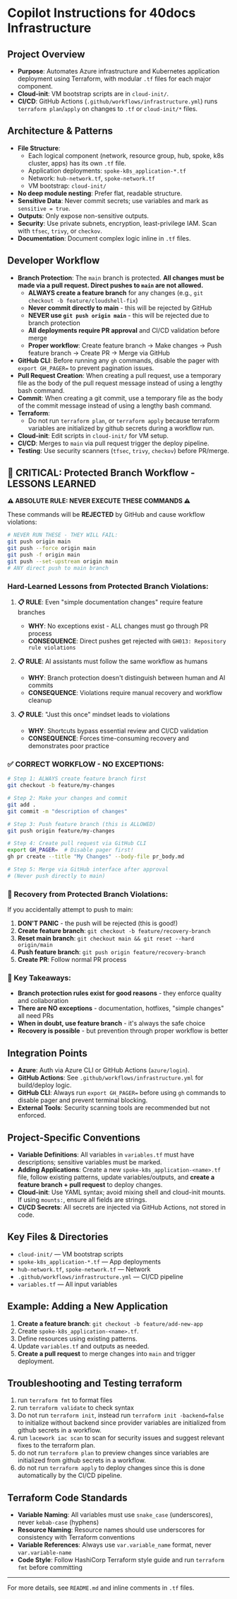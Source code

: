 # Copilot Instructions for 40docs Infrastructure

## Project Overview
- **Purpose**: Automates Azure infrastructure and Kubernetes application deployment using Terraform, with modular `.tf` files for each major component.
- **Cloud-init**: VM bootstrap scripts are in `cloud-init/`.
- **CI/CD**: GitHub Actions (`.github/workflows/infrastructure.yml`) runs `terraform plan`/`apply` on changes to `.tf` or `cloud-init/*` files.

## Architecture & Patterns
- **File Structure**:
  - Each logical component (network, resource group, hub, spoke, k8s cluster, apps) has its own `.tf` file.
  - Application deployments: `spoke-k8s_application-*.tf`
  - Network: `hub-network.tf`, `spoke-network.tf`
  - VM bootstrap: `cloud-init/`
- **No deep module nesting**: Prefer flat, readable structure.
- **Sensitive Data**: Never commit secrets; use variables and mark as `sensitive = true`.
- **Outputs**: Only expose non-sensitive outputs.
- **Security**: Use private subnets, encryption, least-privilege IAM. Scan with `tfsec`, `trivy`, or `checkov`.
- **Documentation**: Document complex logic inline in `.tf` files.


## Developer Workflow
- **Branch Protection**: The `main` branch is protected. **All changes must be made via a pull request. Direct pushes to `main` are not allowed.**
  - **ALWAYS create a feature branch** for any changes (e.g., `git checkout -b feature/cloudshell-fix`)
  - **Never commit directly to main** - this will be rejected by GitHub
  - **NEVER use `git push origin main`** - this will be rejected due to branch protection
  - **All deployments require PR approval** and CI/CD validation before merge
  - **Proper workflow**: Create feature branch → Make changes → Push feature branch → Create PR → Merge via GitHub
- **GitHub CLI**: Before running any `gh` commands, disable the pager with `export GH_PAGER=` to prevent pagination issues.
- **Pull Request Creation**: When creating a pull request, use a temporary file as the body of the pull request message instead of using a lengthy bash command.
- **Commit**: When creating a git commit, use a temporary file as the body of the commit message instead of using a lengthy bash command.
- **Terraform**:
  - Do not run `terraform plan`, or `terraform apply` because terraform variables are initialized by github secrets during a workflow run.
- **Cloud-init**: Edit scripts in `cloud-init/` for VM setup.
- **CI/CD**: Merges to `main` via pull request trigger the deploy pipeline.
- **Testing**: Use security scanners (`tfsec`, `trivy`, `checkov`) before PR/merge.

## 🚨 CRITICAL: Protected Branch Workflow - LESSONS LEARNED

**⚠️ ABSOLUTE RULE: NEVER EXECUTE THESE COMMANDS ⚠️**

These commands will be **REJECTED** by GitHub and cause workflow violations:
```bash
# NEVER RUN THESE - THEY WILL FAIL:
git push origin main
git push --force origin main
git push -f origin main
git push --set-upstream origin main
# ANY direct push to main branch
```

### **Hard-Learned Lessons from Protected Branch Violations:**

1. **📋 RULE**: Even "simple documentation changes" require feature branches
   - **WHY**: No exceptions exist - ALL changes must go through PR process
   - **CONSEQUENCE**: Direct pushes get rejected with `GH013: Repository rule violations`

2. **📋 RULE**: AI assistants must follow the same workflow as humans
   - **WHY**: Branch protection doesn't distinguish between human and AI commits
   - **CONSEQUENCE**: Violations require manual recovery and workflow cleanup

3. **📋 RULE**: "Just this once" mindset leads to violations
   - **WHY**: Shortcuts bypass essential review and CI/CD validation
   - **CONSEQUENCE**: Forces time-consuming recovery and demonstrates poor practice

### **✅ CORRECT WORKFLOW - NO EXCEPTIONS:**

```bash
# Step 1: ALWAYS create feature branch first
git checkout -b feature/my-changes

# Step 2: Make your changes and commit
git add .
git commit -m "description of changes"

# Step 3: Push feature branch (this is ALLOWED)
git push origin feature/my-changes

# Step 4: Create pull request via GitHub CLI
export GH_PAGER=  # Disable pager first!
gh pr create --title "My Changes" --body-file pr_body.md

# Step 5: Merge via GitHub interface after approval
# (Never push directly to main)
```

### **🔧 Recovery from Protected Branch Violations:**

If you accidentally attempt to push to main:
1. **DON'T PANIC** - the push will be rejected (this is good!)
2. **Create feature branch**: `git checkout -b feature/recovery-branch`
3. **Reset main branch**: `git checkout main && git reset --hard origin/main`
4. **Push feature branch**: `git push origin feature/recovery-branch`
5. **Create PR**: Follow normal PR process

### **🎯 Key Takeaways:**
- **Branch protection rules exist for good reasons** - they enforce quality and collaboration
- **There are NO exceptions** - documentation, hotfixes, "simple changes" all need PRs
- **When in doubt, use feature branch** - it's always the safe choice
- **Recovery is possible** - but prevention through proper workflow is better

## Integration Points
- **Azure**: Auth via Azure CLI or GitHub Actions (`azure/login`).
- **GitHub Actions**: See `.github/workflows/infrastructure.yml` for build/deploy logic.
- **GitHub CLI**: Always run `export GH_PAGER=` before using `gh` commands to disable pager and prevent terminal blocking.
- **External Tools**: Security scanning tools are recommended but not enforced.

## Project-Specific Conventions
- **Variable Definitions**: All variables in `variables.tf` must have descriptions; sensitive variables must be marked.
- **Adding Applications**: Create a new `spoke-k8s_application-<name>.tf` file, follow existing patterns, update variables/outputs, and **create a feature branch + pull request** to deploy changes.
- **Cloud-init**: Use YAML syntax; avoid mixing shell and cloud-init mounts. If using `mounts:`, ensure all fields are strings.
- **CI/CD Secrets**: All secrets are injected via GitHub Actions, not stored in code.

## Key Files & Directories
- `cloud-init/` — VM bootstrap scripts
- `spoke-k8s_application-*.tf` — App deployments
- `hub-network.tf`, `spoke-network.tf` — Network
- `.github/workflows/infrastructure.yml` — CI/CD pipeline
- `variables.tf` — All input variables

## Example: Adding a New Application
1. **Create a feature branch**: `git checkout -b feature/add-new-app`
2. Create `spoke-k8s_application-<name>.tf`.
3. Define resources using existing patterns.
4. Update `variables.tf` and outputs as needed.
5. **Create a pull request** to merge changes into `main` and trigger deployment.

## Troubleshooting and Testing terraform
1. run `terraform fmt` to format files
2. run `terraform validate` to check syntax
3. Do not run `terraform init`, instead run `terraform init -backend=false` to initialize without backend since provider variables are initialized from github secrets in a workflow.
4. run `lacework iac scan` to scan for security issues and suggest relevant fixes to the terraform plan.
5. do not run `terraform plan` to preview changes since variables are initialized from github secrets in a workflow.
6. do not run `terraform apply` to deploy changes since this is done automatically by the CI/CD pipeline.

## Terraform Code Standards
- **Variable Naming**: All variables must use `snake_case` (underscores), never `kebab-case` (hyphens)
- **Resource Naming**: Resource names should use underscores for consistency with Terraform conventions
- **Variable References**: Always use `var.variable_name` format, never `var.variable-name`
- **Code Style**: Follow HashiCorp Terraform style guide and run `terraform fmt` before committing
---

For more details, see `README.md` and inline comments in `.tf` files.
